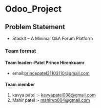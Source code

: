 # Odoo_Project

## Problem Statement
- StackIt – A Minimal Q&A Forum Platform

### Team format

#### Team leader:-Patel Prince Hirenkuamr
  - email:princepatel31103110@gmail.com

#### Team member
  1. kavya patel :- kavyapatel038@gmail.com
  2. Mahir patel :- mahirvp004@gmail.com
